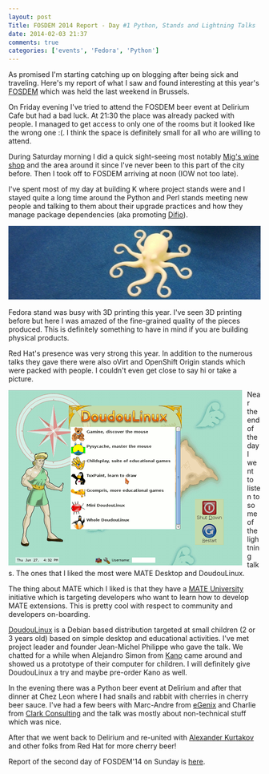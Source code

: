 ```yaml
---
layout: post
Title: FOSDEM 2014 Report - Day #1 Python, Stands and Lightning Talks
date: 2014-02-03 21:37
comments: true
categories: ['events', 'Fedora', 'Python']
---
```


As promised I'm starting catching up on blogging after being sick and traveling.
Here's my report of what I saw and found interesting at this year's
[FOSDEM](https://fosdem.org/2014/) which was held the last weekend in Brussels.

On Friday evening I've tried to attend the FOSDEM beer event at Delirium Cafe but
had a bad luck. At 21:30 the place was already packed with people. I managed to get
access to only one of the rooms but it looked like the wrong one :(. I think the space
is definitely small for all who are willing to attend.

During Saturday morning I did a quick sight-seeing most notably 
[Mig's wine shop](www.migsworldwines.be/) and the area around it since I've never
been to this part of the city before. Then I took off to FOSDEM arriving at noon
(IOW not too late).

I've spent most of my day at building K where project stands were and I stayed quite
a long time around the Python and Perl stands meeting new people and talking to them
about their upgrade practices and how they manage package dependencies
(aka promoting [Difio](http://www.dif.io)).


![Fedora Octopus](/images/fosdem/2014/fedora_octopus.jpg "Fedora Octopus")

Fedora stand was busy with 3D printing this year. I've seen 3D printing
before but here I was amazed of the fine-grained quality of the pieces produced.
This is definitely something to have in mind if you are building physical products.

Red Hat's presence was very strong this year. In addition to the numerous talks they
gave there were also oVirt and OpenShift Origin stands which were packed with people.
I couldn't even get close to say hi or take a picture. 


<img src="/images/fosdem/2014/doudou_linux.png" alt="DoudouLinux" style="float:left;margin-right:10px;"/>

Near the end of the day I went to listen to some of the lightning talks. The ones that
I liked the most were MATE Desktop and DoudouLinux. 

The thing about MATE which I liked
is that they have a [MATE University](https://github.com/mate-desktop/mate-university)
initiative which is targeting developers who want to learn how to develop MATE extensions.
This is pretty cool with respect to community and developers on-boarding. 

[DoudouLinux](http://www.doudoulinux.org) is a Debian based distribution targeted at
small children (2 or 3 years old) based on simple desktop and educational activities.
I've met project leader and founder Jean-Michel Philippe who gave the talk. We chatted for
a while when Alejandro Simon from [Kano](http://www.kano.me/) came around and showed us a prototype
of their computer for children. I will definitely give DoudouLinux a try and maybe pre-order Kano as well.


In the evening there was a Python beer event at Delirium and after that dinner at
Chez Leon where I had snails and rabbit with cherries in cherry beer sauce.
I've had a few beers with Marc-Andre from [eGenix](http://egenix.com)
and Charlie from [Clark Consulting](http://www.clark-consulting.eu/) and the talk
was mostly about non-technical stuff which was nice.

After that we went back to Delirium and
re-united with [Alexander Kurtakov](http://akurtakov.blogspot.com) and other folks from
Red Hat for more cherry beer!

Report of the second day of FOSDEM'14 on Sunday is
[here](/blog/2014/02/03/fosdem-2014-report-day-2-testing-and-automation/).
